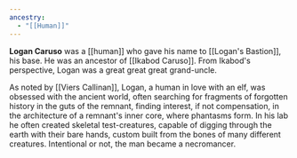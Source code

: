 ```yaml
---
ancestry:
  - "[[Human]]"
---
```


**Logan Caruso** was a [[human]] who gave his name to [[Logan's Bastion]], his base. He was an ancestor of [[Ikabod Caruso]]. From Ikabod's perspective, Logan was a great great great grand-uncle.

As noted by [[Viers Callinan]], Logan, a human in love with an elf, was obsessed with the ancient world, often searching for fragments of forgotten history in the guts of the remnant, finding interest, if not compensation, in the architecture of a remnant's inner core, where phantasms form. In his lab he often created skeletal test-creatures, capable of digging through the earth with their bare hands, custom built from the bones of many different creatures. Intentional or not, the man became a necromancer.


